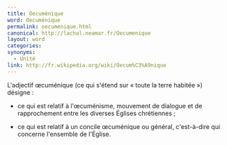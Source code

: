 ```yaml
---
title: Oecuménique
word: Oecuménique
permalink: oecumenique.html
canonical: http://lachal.neamar.fr/Oecumenique
layout: word
categories:
synonyms:
  - Unité
link: http://fr.wikipedia.org/wiki/Oecum%C3%A9nique
---
```


L'adjectif œcuménique (ce qui s'étend sur « toute la terre habitée ») désigne :

* ce qui est relatif à l'œcuménisme, mouvement de dialogue et de rapprochement entre les diverses Églises chrétiennes ;

* ce qui est relatif à un concile œcuménique ou général, c'est-à-dire qui concerne l'ensemble de l'Église.


